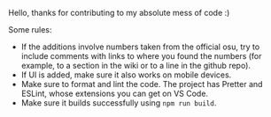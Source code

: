 Hello, thanks for contributing to my absolute mess of code :)

Some rules:

- If the additions involve numbers taken from the official osu, try to include comments with links to where you found the numbers (for example, to a section in the wiki or to a line in the github repo).
- If UI is added, make sure it also works on mobile devices.
- Make sure to format and lint the code. The project has Pretter and ESLint, whose extensions you can get on VS Code.
- Make sure it builds successfully using `npm run build`.
